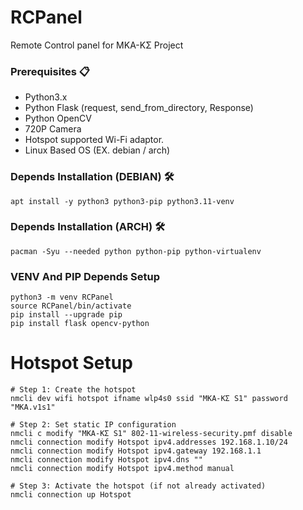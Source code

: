 # RCPanel
Remote Control panel for MKA-KΣ Project

### Prerequisites 📋

- Python3.x
- Python Flask (request, send_from_directory, Response)
- Python OpenCV
- 720P Camera
- Hotspot supported Wi-Fi adaptor.
- Linux Based OS (EX. debian / arch)

### Depends Installation (DEBIAN) 🛠️

    apt install -y python3 python3-pip python3.11-venv

### Depends Installation (ARCH)   🛠️

    pacman -Syu --needed python python-pip python-virtualenv

### VENV And PIP Depends Setup

    python3 -m venv RCPanel
    source RCPanel/bin/activate
    pip install --upgrade pip
    pip install flask opencv-python

# Hotspot Setup

    # Step 1: Create the hotspot
    nmcli dev wifi hotspot ifname wlp4s0 ssid "MKA-KΣ S1" password "MKA.v1s1"

    # Step 2: Set static IP configuration
    nmcli c modify "MKA-KΣ S1" 802-11-wireless-security.pmf disable
    nmcli connection modify Hotspot ipv4.addresses 192.168.1.10/24
    nmcli connection modify Hotspot ipv4.gateway 192.168.1.1 
    nmcli connection modify Hotspot ipv4.dns ""
    nmcli connection modify Hotspot ipv4.method manual

    # Step 3: Activate the hotspot (if not already activated)
    nmcli connection up Hotspot


